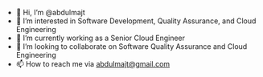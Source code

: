 - 👋 Hi, I’m @abdulmajt
- 👀 I’m interested in Software Development, Quality Assurance, and Cloud Engineering
- 🌱 I’m currently working as a Senior Cloud Engineer
- 💞️ I’m looking to collaborate on Software Quality Assurance and Cloud Engineering
- 📫 How to reach me via abdulmajt@gmail.com

<!---
abdulmajt/abdulmajt is a ✨ special ✨ repository because its `README.md` (this file) appears on your GitHub profile.
You can click the Preview link to take a look at your changes.
--->
